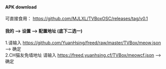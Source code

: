 #### APK download
可直接食用：
https://github.com/MJLXL/TVBoxOSC/releases/tag/v0.1
#### 我的 --> 设置 --> 配置地址 (底下二选一)
1.请输入 https://github.com/YuanHsing/freed/raw/master/TVBox/meow.json --> 确定  
2.CH猫友免墙地址 请输入 https://freed.yuanhsing.cf/TVBox/meowcf.json --> 确定
